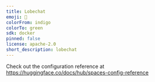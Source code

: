 ```yaml
---
title: Lobechat
emoji: 🦀
colorFrom: indigo
colorTo: green
sdk: docker
pinned: false
license: apache-2.0
short_description: lobechat
---
```


Check out the configuration reference at https://huggingface.co/docs/hub/spaces-config-reference
